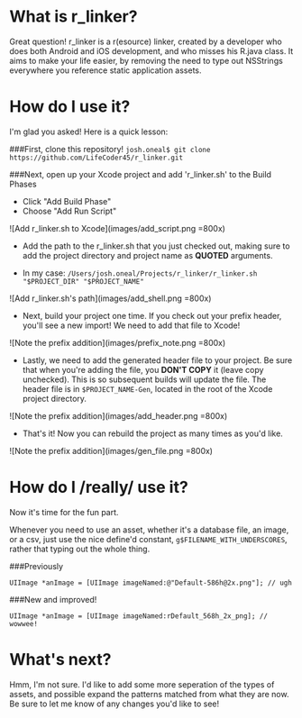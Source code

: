# What is r_linker?
Great question! r_linker is a r(esource) linker, created by a developer who does both Android and iOS development, and who misses his R.java class. It aims to make your life easier, by removing the need to type out NSStrings everywhere you reference static application assets.

# How do I use it?
I'm glad you asked! Here is a quick lesson:

###First, clone this repository!
`josh.oneal$ git clone https://github.com/LifeCoder45/r_linker.git`

###Next, open up your Xcode project and add 'r_linker.sh' to the Build Phases

- Click "Add Build Phase"
- Choose "Add Run Script"

![Add r_linker.sh to Xcode](images/add_script.png =800x)

- Add the path to the r_linker.sh that you just checked out, making sure to add the project directory and project name as **QUOTED** arguments.

- In my case: `/Users/josh.oneal/Projects/r_linker/r_linker.sh "$PROJECT_DIR" "$PROJECT_NAME"`

![Add r_linker.sh's path](images/add_shell.png =800x)

- Next, build your project one time. If you check out your prefix header, you'll see a new import! We need to add that file to Xcode!

![Note the prefix addition](images/prefix_note.png =800x)

- Lastly, we need to add the generated header file to your project. Be sure that when you're adding the file, you **DON'T COPY** it (leave copy unchecked). This is so subsequent builds will update the file. The header file is in `$PROJECT_NAME-Gen`, located in the root of the Xcode project directory.

![Note the prefix addition](images/add_header.png =800x)

- That's it! Now you can rebuild the project as many times as you'd like.

![Note the prefix addition](images/gen_file.png =800x)


# How do I /really/ use it?
Now it's time for the fun part.

Whenever you need to use an asset, whether it's a database file, an image, or a csv, just use the nice define'd constant, `g$FILENAME_WITH_UNDERSCORES`, rather that typing out the whole thing.

###Previously

`UIImage *anImage = [UIImage imageNamed:@"Default-586h@2x.png"]; // ugh`

###New and improved!

`UIImage *anImage = [UIImage imageNamed:rDefault_568h_2x_png]; // wowwee!`

# What's next?
Hmm, I'm not sure. I'd like to add some more seperation of the types of assets, and possible expand the patterns matched from what they are now. Be sure to let me know of any changes you'd like to see!